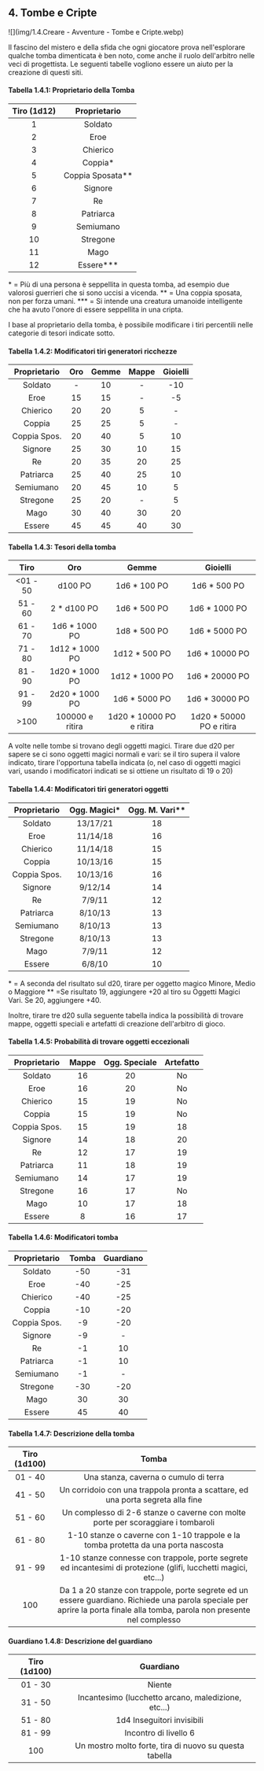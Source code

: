 ## 4. Tombe e Cripte

![](img/1.4.Creare - Avventure - Tombe e Cripte.webp)

Il fascino del mistero e della sfida che ogni giocatore prova nell'esplorare qualche tomba dimenticata è ben noto, come anche il ruolo dell'arbitro nelle veci di progettista. Le seguenti tabelle vogliono essere un aiuto per la creazione di questi siti.

#### Tabella 1.4.1: Proprietario della Tomba

| Tiro (1d12) |    Proprietario    |
| :---------: | :----------------: |
|      1      |       Soldato      |
|      2      |        Eroe        |
|      3      |      Chierico      |
|      4      |      Coppia\*      |
|      5      | Coppia Sposata\*\* |
|      6      |       Signore      |
|      7      |         Re         |
|      8      |      Patriarca     |
|      9      |      Semiumano     |
|      10     |      Stregone      |
|      11     |        Mago        |
|      12     |    Essere\*\*\*    |

\* = Più di una persona è seppellita in questa tomba, ad esempio due valorosi guerrieri che si sono uccisi a vicenda.
\*\* = Una coppia sposata, non per forza umani.
\*\*\* = Si intende una creatura umanoide intelligente che ha avuto l'onore di essere seppellita in una cripta.

I base al proprietario della tomba, è possibile modificare i tiri percentili nelle categorie di tesori indicate sotto.

#### Tabella 1.4.2: Modificatori tiri generatori ricchezze

| Proprietario | Oro | Gemme | Mappe | Gioielli |
| :----------: | :-: | :---: | :---: | :------: |
|    Soldato   |  -  |   10  |   -   |    -10   |
|     Eroe     |  15 |   15  |   -   |    -5    |
|   Chierico   |  20 |   20  |   5   |     -    |
|    Coppia    |  25 |   25  |   5   |     -    |
| Coppia Spos. |  20 |   40  |   5   |    10    |
|    Signore   |  25 |   30  |   10  |    15    |
|      Re      |  20 |   35  |   20  |    25    |
|   Patriarca  |  25 |   40  |   25  |    10    |
|   Semiumano  |  20 |   45  |   10  |     5    |
|   Stregone   |  25 |   20  |   -   |     5    |
|     Mago     |  30 |   40  |   30  |    20    |
|    Essere    |  45 |   45  |   40  |    30    |

#### Tabella 1.4.3: Tesori della tomba

|    Tiro   |       Oro       |           Gemme           |          Gioielli         |
| :-------: | :-------------: | :-----------------------: | :-----------------------: |
| \<01 - 50 |     d100 PO     |       1d6 \* 100 PO       |       1d6 \* 500 PO       |
|  51 - 60  |   2 \* d100 PO  |       1d6 \* 500 PO       |       1d6 \* 1000 PO      |
|  61 - 70  |  1d6 \* 1000 PO |       1d8 \* 500 PO       |       1d6 \* 5000 PO      |
|  71 - 80  | 1d12 \* 1000 PO |       1d12 \* 500 PO      |      1d6 \* 10000 PO      |
|  81 - 90  | 1d20 \* 1000 PO |      1d12 \* 1000 PO      |      1d6 \* 20000 PO      |
|  91 - 99  | 2d20 \* 1000 PO |       1d6 \* 5000 PO      |      1d6 \* 30000 PO      |
|    >100   | 100000 e ritira | 1d20 \* 10000 PO e ritira | 1d20 \* 50000 PO e ritira |

A volte nelle tombe si trovano degli oggetti magici. Tirare due d20 per sapere se ci sono oggetti magici normali e vari: se il tiro supera il valore indicato, tirare l'opportuna tabella indicata (o, nel caso di oggetti magici vari, usando i modificatori indicati se si ottiene un risultato di 19 o 20)

#### Tabella 1.4.4: Modificatori tiri generatori oggetti

| Proprietario | Ogg. Magici\* | Ogg. M. Vari\*\* |
| :----------: | :-----------: | :--------------: |
|    Soldato   |    13/17/21   |        18        |
|     Eroe     |    11/14/18   |        16        |
|   Chierico   |    11/14/18   |        15        |
|    Coppia    |    10/13/16   |        15        |
| Coppia Spos. |    10/13/16   |        16        |
|    Signore   |    9/12/14    |        14        |
|      Re      |     7/9/11    |        12        |
|   Patriarca  |    8/10/13    |        13        |
|   Semiumano  |    8/10/13    |        13        |
|   Stregone   |    8/10/13    |        13        |
|     Mago     |     7/9/11    |        12        |
|    Essere    |     6/8/10    |        10        |

\* = A seconda del risultato sul d20, tirare per oggetto magico Minore, Medio o Maggiore
\*\* =Se risultato 19, aggiungere +20 al tiro su Oggetti Magici Vari. Se 20, aggiungere +40.

Inoltre, tirare tre d20 sulla seguente tabella indica la possibilità di trovare mappe, oggetti speciali e artefatti di creazione dell'arbitro di gioco.

#### Tabella 1.4.5: Probabilità di trovare oggetti eccezionali

| Proprietario | Mappe | Ogg. Speciale | Artefatto |
| :----------: | :---: | :-----------: | :-------: |
|    Soldato   |   16  |       20      |     No    |
|     Eroe     |   16  |       20      |     No    |
|   Chierico   |   15  |       19      |     No    |
|    Coppia    |   15  |       19      |     No    |
| Coppia Spos. |   15  |       19      |     18    |
|    Signore   |   14  |       18      |     20    |
|      Re      |   12  |       17      |     19    |
|   Patriarca  |   11  |       18      |     19    |
|   Semiumano  |   14  |       17      |     19    |
|   Stregone   |   16  |       17      |     No    |
|     Mago     |   10  |       17      |     18    |
|    Essere    |   8   |       16      |     17    |

#### Tabella 1.4.6: Modificatori tomba

| Proprietario | Tomba | Guardiano |
| :----------: | :---: | :-------: |
|    Soldato   |  -50  |    -31    |
|     Eroe     |  -40  |    -25    |
|   Chierico   |  -40  |    -25    |
|    Coppia    |  -10  |    -20    |
| Coppia Spos. |   -9  |    -20    |
|    Signore   |   -9  |     -     |
|      Re      |   -1  |     10    |
|   Patriarca  |   -1  |     10    |
|   Semiumano  |   -1  |     -     |
|   Stregone   |  -30  |    -20    |
|     Mago     |   30  |     30    |
|    Essere    |   45  |     40    |

#### Tabella 1.4.7: Descrizione della tomba

| Tiro (1d100) |                                                                                    Tomba                                                                                   |
| :----------: | :------------------------------------------------------------------------------------------------------------------------------------------------------------------------: |
|    01 - 40   |                                                                    Una stanza, caverna o cumulo di terra                                                                   |
|    41 - 50   |                                               Un corridoio con una trappola pronta a scattare, ed una porta segreta alla fine                                              |
|    51 - 60   |                                              Un complesso di 2-6 stanze o caverne con molte porte per scoraggiare i tombaroli                                              |
|    61 - 80   |                                              1-10 stanze o caverne con 1-10 trappole e la tomba protetta da una porta nascosta                                             |
|    91 - 99   |                               1-10 stanze connesse con trappole, porte segrete ed incantesimi di protezione (glifi, lucchetti magici, etc...)                              |
|      100     | Da 1 a 20 stanze con trappole, porte segrete ed un essere guardiano. Richiede una parola speciale per aprire la porta finale alla tomba, parola non presente nel complesso |

#### Guardiano 1.4.8: Descrizione del guardiano

| Tiro (1d100) |                        Guardiano                       |
| :----------: | :----------------------------------------------------: |
|    01 - 30   |                         Niente                         |
|    31 - 50   |   Incantesimo (lucchetto arcano, maledizione, etc...)  |
|    51 - 80   |               1d4 Inseguitori invisibili               |
|    81 - 99   |                  Incontro di livello 6                 |
|      100     | Un mostro molto forte, tira di nuovo su questa tabella |